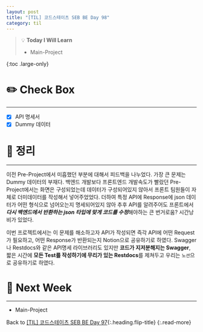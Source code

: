 ```yaml
---
layout: post
title: "[TIL] 코드스테이츠 SEB BE Day 98"
category: til
---
```

> 💡 **Today I Will Learn**
>
> * Main-Project

{:toc .large-only}

# ✏️ Check Box
***

* [x] <label>API 명세서</label>
* [x] <label>Dummy 데이터</label>

# 📌 정리
***

이전 Pre-Project에서 미흡했던 부분에 대해서 피드백을 나누었다. 가장 큰 문제는 Dummy 데이터의 부재다. 백엔드 개발보다 프론트엔드 개발속도가 빨랐던 Pre-Project에서는 화면은 구성되었는데 데이터가 구성되어있지 않아서 프론트 팀원들이 자체로 더미데이터를 작성해서 넣어주었었다. 더하여 특정 API에 Response에 json 데이터가 어떤 형식으로 넘어오는지 명세되어있지 않아 추후 API를 알려주어도 프론트에서 ***다시 백엔드에서 반환하는 json 타입에 맞게 코드를 수정***해야하는 큰 번거로움? 시간낭비가 있었다.

이번 프로젝트에서는 이 문제를 해소하고자 API가 작성되면 즉각 API에 어떤 Request가 필요하고, 어떤 Response가 반환되는지 Notion으로 공유하기로 하였다. Swagger나 Restdocs와 같은 API명세 라이브러리도 있지만 **코드가 지저분해지는 Swagger**, 짧은 시간에 **모든 Test를 작성하기에 무리가 있는 Restdocs**를 제쳐두고 우리는 `노션`으로 공유하기로 하였다.

# 🎯 Next Week
***

* Main-Project

Back to [[TIL] 코드스테이츠 SEB BE Day 97](220915-til){:.heading.flip-title}
{:.read-more}